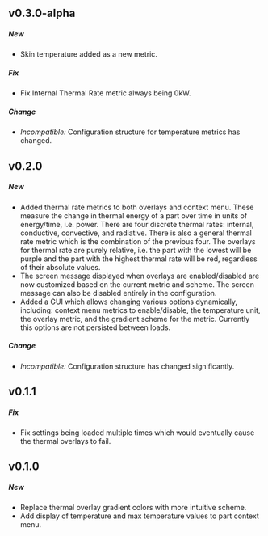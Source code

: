 ## v0.3.0-alpha
##### New
- Skin temperature added as a new metric.

##### Fix
- Fix Internal Thermal Rate metric always being 0kW.

##### Change
- *Incompatible:* Configuration structure for temperature metrics has changed.

## v0.2.0
##### New
- Added thermal rate metrics to both overlays and context menu. These measure the change in thermal energy of a part
  over time in units of energy/time, i.e. power. There are four discrete thermal rates: internal, conductive,
  convective, and radiative. There is also a general thermal rate metric which is the combination of the previous
  four. The overlays for thermal rate are purely relative, i.e. the part with the lowest will be purple and the part
  with the highest thermal rate will be red, regardless of their absolute values.
- The screen message displayed when overlays are enabled/disabled are now customized based on the current metric and
  scheme. The screen message can also be disabled entirely in the configuration.
- Added a GUI which allows changing various options dynamically, including: context menu metrics to enable/disable,
  the temperature unit, the overlay metric, and the gradient scheme for the metric. Currently this options are not
  persisted between loads.

##### Change
- *Incompatible:* Configuration structure has changed significantly.

## v0.1.1
##### Fix
- Fix settings being loaded multiple times which would eventually cause the thermal overlays to fail.

## v0.1.0
##### New
- Replace thermal overlay gradient colors with more intuitive scheme.
- Add display of temperature and max temperature values to part context menu.
